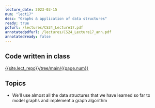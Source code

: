 ```yaml
---
lecture_date: 2023-03-15
num: "lect17"
desc: "Graphs & application of data structures"
ready: true
pdfurl: /lectures/CS24_Lecture17.pdf
annotatedpdfurl: /lectures/CS24_Lecture17_ann.pdf
annotatedready: false
---
```


## Code written in class

[{{site.lect_repo}}/tree/main/{{page.num}}]({{site.lect_repo}}/tree/main/{{page.num}})


## Topics
* We'll use almost all the data structures that we have learned so far to model graphs and implement a graph algorithm